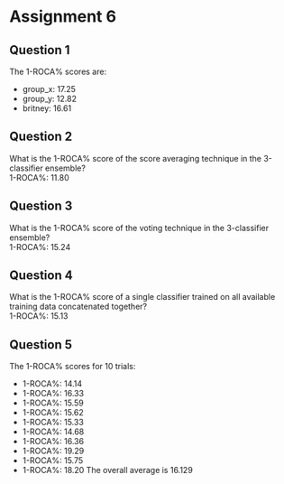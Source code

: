 # Assignment 6

## Question 1
The 1-ROCA% scores are:
* group_x: 17.25
* group_y: 12.82
* britney: 16.61

## Question 2
 What is the 1-ROCA% score of the score averaging technique in the 3-classifier ensemble?  
 1-ROCA%: 11.80
 
## Question 3
What is the 1-ROCA% score of the voting technique in the 3-classifier ensemble?  
1-ROCA%: 15.24

## Question 4
What is the 1-ROCA% score of a single classifier trained on all available training data concatenated together?  
1-ROCA%: 15.13

## Question 5
The 1-ROCA% scores for 10 trials:  
* 1-ROCA%: 14.14
* 1-ROCA%: 16.33
* 1-ROCA%: 15.59
* 1-ROCA%: 15.62
* 1-ROCA%: 15.33
* 1-ROCA%: 14.68
* 1-ROCA%: 16.36
* 1-ROCA%: 19.29
* 1-ROCA%: 15.75
* 1-ROCA%: 18.20
The overall average is 16.129
